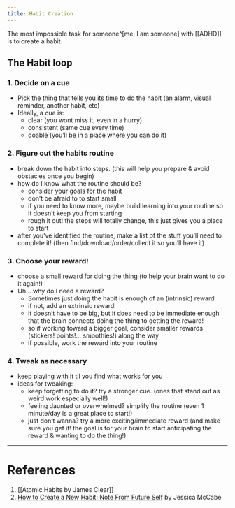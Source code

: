 ```yaml
---
title: Habit Creation
---
```


The most impossible task for someone^[me, I am someone] with [[ADHD]] is to create a habit.

## The Habit loop

### 1. Decide on a cue

- Pick the thing that tells you its time to do the habit (an alarm, visual reminder, another habit, etc)
- Ideally, a cue is:
  - clear (you wont miss it, even in a hurry)
  - consistent (same cue every time)
  - doable (you’ll be in a place where you can do it)

### 2. Figure out the habits routine

- break down the habit into steps. (this will help you prepare & avoid obstacles once you begin)
- how do I know what the routine should be?
  - consider your goals for the habit
  - don’t be afraid to to start small
  - if you need to know more, maybe build learning into your routine so it doesn’t keep you from starting
  - rough it out! the steps will totally change, this just gives you a place to start
- after you’ve identified the routine, make a list of the stuff you’ll need to complete it! (then find/download/order/collect it so you’ll have it)

### 3. Choose your reward!

- choose a small reward for doing the thing (to help your brain want to do it again!)
- Uh… why do I need a reward?
  - Sometimes just doing the habit is enough of an (intrinsic) reward
  - if not, add an extrinsic reward!
  - it doesn’t have to be big, but it does need to be immediate enough that the brain connects doing the thing to getting the reward!
  - so if working toward a bigger goal, consider smaller rewards (stickers! points!… smoothies!) along the way
  - if possible, work the reward into your routine

### 4. Tweak as necessary

- keep playing with it til you find what works for you
- ideas for tweaking:
  - keep forgetting to do it? try a stronger cue. (ones that stand out as weird work especially well!)
  - feeling daunted or overwhelmed? simplify the routine (even 1 minute/day is a great place to start!)
  - just don’t wanna? try a more exciting/immediate reward (and make sure you get it! the goal is for your brain to start anticipating the reward & wanting to do the thing!)

---

# References

1. [[Atomic Habits by James Clear]]
2. [How to Create a New Habit: Note From Future Self](https://www.youtube.com/watch?v=nxjKup00oF8) by Jessica McCabe
